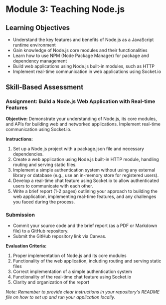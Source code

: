# Module 3: Teaching Node.js

## Learning Objectives

- Understand the key features and benefits of Node.js as a JavaScript runtime environment
- Gain knowledge of Node.js core modules and their functionalities
- Learn how to use NPM (Node Package Manager) for package and dependency management
- Build web applications using Node.js built-in modules, such as HTTP
- Implement real-time communication in web applications using Socket.io

## Skill-Based Assessment

### Assignment: Build a Node.js Web Application with Real-time Features

**Objective:** Demonstrate your understanding of Node.js, its core modules, and APIs for building web and networked applications. Implement real-time communication using Socket.io.

**Instructions:**

1. Set up a Node.js project with a package.json file and necessary dependencies.
2. Create a web application using Node.js built-in HTTP module, handling routing and serving static files.
3. Implement a simple authentication system without using any external library or database (e.g., use an in-memory store for registered users).
4. Develop a real-time chat feature using Socket.io to allow authenticated users to communicate with each other.
5. Write a brief report (1-2 pages) outlining your approach to building the web application, implementing real-time features, and any challenges you faced during the process.

### Submission

- Commit your source code and the brief report (as a PDF or Markdown file) to a GitHub repository.
- Submit the GitHub repository link via Canvas.

**Evaluation Criteria:**

1. Proper implementation of Node.js and its core modules
2. Functionality of the web application, including routing and serving static files
3. Correct implementation of a simple authentication system
4. Functionality of the real-time chat feature using Socket.io
5. Clarity and organization of the report

*Note: Remember to provide clear instructions in your repository's README file on how to set up and run your application locally.*

